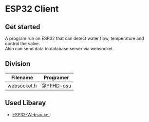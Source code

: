 # ESP32 Client

## Get started 
A program run on ESP32 that can detect water flow, temperature and control the valve. \
Also can send data to database server via websocket.

## Division
| Filename    | Programer |
| ----------- | --------- |
| websocket.h | @YFHD-osu |

## Used Libaray
- [ESP32-Websocket](https://github.com/larkin/ESP32-Websocket/tree/master)

